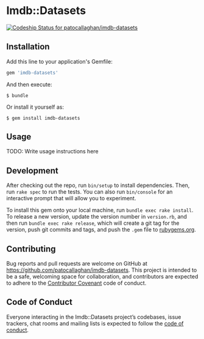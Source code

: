 # Imdb::Datasets

[ ![Codeship Status for patocallaghan/imdb-datasets](https://app.codeship.com/projects/999a0af0-86d9-0135-dfbb-66311f7cf82a/status?branch=master)](https://app.codeship.com/projects/248236)

## Installation

Add this line to your application's Gemfile:

```ruby
gem 'imdb-datasets'
```

And then execute:

    $ bundle

Or install it yourself as:

    $ gem install imdb-datasets

## Usage

TODO: Write usage instructions here

## Development

After checking out the repo, run `bin/setup` to install dependencies. Then, run `rake spec` to run the tests. You can also run `bin/console` for an interactive prompt that will allow you to experiment.

To install this gem onto your local machine, run `bundle exec rake install`. To release a new version, update the version number in `version.rb`, and then run `bundle exec rake release`, which will create a git tag for the version, push git commits and tags, and push the `.gem` file to [rubygems.org](https://rubygems.org).

## Contributing

Bug reports and pull requests are welcome on GitHub at https://github.com/patocallaghan/imdb-datasets. This project is intended to be a safe, welcoming space for collaboration, and contributors are expected to adhere to the [Contributor Covenant](http://contributor-covenant.org) code of conduct.

## Code of Conduct

Everyone interacting in the Imdb::Datasets project’s codebases, issue trackers, chat rooms and mailing lists is expected to follow the [code of conduct](https://github.com/[USERNAME]/imdb-datasets/blob/master/CODE_OF_CONDUCT.md).
